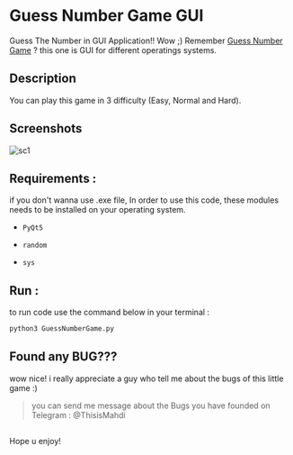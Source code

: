 # Guess Number Game GUI
Guess The Number in GUI Application!! Wow ;) Remember [Guess Number Game](https://github.com/ThisMahdi/Guess-Number-Game) ? this one is GUI for different operatings systems.

## Description
You can play this game in 3 difficulty (Easy, Normal and Hard).

## Screenshots

![sc1](https://s19.picofile.com/file/8437675618/Guess_Number_Game_By_This_Mahdi.jpg)


## Requirements :

if you don't wanna use .exe file, In order to use this code, these modules needs to be installed on your operating system.


* `PyQt5`

* `random`

* `sys`

## Run :

to run code use the command below in your terminal :
```Python
python3 GuessNumberGame.py
```
## Found any BUG???
wow nice! i really appreciate a guy who tell me about the bugs of this little game :)
> you can send me message about the Bugs you have founded on Telegram : @ThisisMahdi

##
Hope u enjoy!
